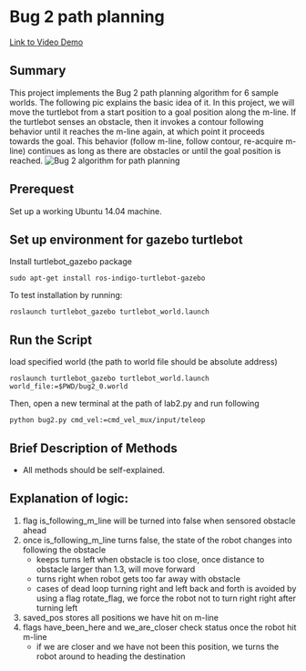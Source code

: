 # Bug 2 path planning
[Link to Video Demo](https://www.youtube.com/watch?v=WH0H8ikGQF4&list=PLF7A_BRkte4XUmaT9YkKfNZHVgVBSWv0n&index=4&t=6s)

## Summary
This project implements the Bug 2 path planning algorithm for 6 sample worlds. The following pic explains the basic idea of it. In this project, we will move the turtlebot from a start position to a goal position along the m-line. If the turtlebot senses an obstacle, then it invokes a contour following behavior until it reaches the m-line again, at which point it proceeds towards the goal. This behavior (follow m-line, follow contour, re-acquire m-line) continues as long as there are obstacles or until the goal position is reached. 
![Bug 2 algorithm for path planning](https://github.com/YiyangQian/W4733-Robotics/blob/master/Bug2PathPlanning/bug2.png)

## Prerequest
Set up a working Ubuntu 14.04 machine. 

## Set up environment for gazebo turtlebot
Install turtlebot_gazebo package
```
sudo apt-get install ros-indigo-turtlebot-gazebo
```

To test installation by running:
```
roslaunch turtlebot_gazebo turtlebot_world.launch
```

## Run the Script
load specified world (the path to world file should be absolute address)
```
roslaunch turtlebot_gazebo turtlebot_world.launch world_file:=$PWD/bug2_0.world
```

Then, open a new terminal at the path of lab2.py and run following
```
python bug2.py cmd_vel:=cmd_vel_mux/input/teleop
```

## Brief Description of Methods
* All methods should be self-explained.

## Explanation of logic: 
1. flag is_following_m_line will be turned into false when sensored obstacle ahead
2. once is_following_m_line turns false, the state of the robot changes into following the obstacle
    * keeps turns left when obstacle is too close, once distance to obstacle larger than 1.3, will move forward
    * turns right when robot gets too far away with obstacle
    * cases of dead loop turning right and left back and forth is avoided by using a flag rotate_flag, we force the robot not to turn right right after turning left
3. saved_pos stores all positions we have hit on m-line
4. flags have_been_here and we_are_closer check status once the robot hit m-line
    * if we are closer and we have not been this position, we turns the robot around to heading the destination
